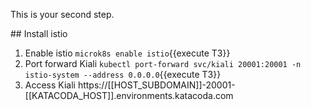 This is your second step.

## Install istio

1. Enable istio `microk8s enable istio`{{execute T3}}
1. Port forward Kiali `kubectl port-forward svc/kiali 20001:20001 -n istio-system --address 0.0.0.0`{{execute T3}}
1. Access Kiali https://[[HOST_SUBDOMAIN]]-20001-[[KATACODA_HOST]].environments.katacoda.com
